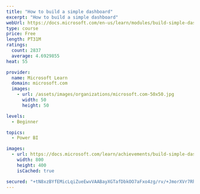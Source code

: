```yaml
---
title: "How to build a simple dashboard"
excerpt: "How to build a simple dashboard"
webUrl: https://docs.microsoft.com/en-us/learn/modules/build-simple-dashboard/
type: course
price: Free
length: PT31M
ratings:
  count: 2837
  average: 4.6929855
heat: 55

provider:
  name: Microsoft Learn
  domain: microsoft.com
  images:
    - url: /assets/images/organizations/microsoft.com-50x50.jpg
      width: 50
      height: 50

levels:
  - Beginner

topics:
  - Power BI

images:
  - url: https://docs.microsoft.com/learn/achievements/build-simple-dashboard-social.png
    width: 800
    height: 400
    isCached: true

secured: "+tN8xzBYfEMicLqiZueEwvVAABayXGTafDbkOO7aFxo4zg/rv/+JmorXVr7RhMUMA28oEMznyrVa+RxuW54mfX3c1zqWMcBtw0tl60u9p6gyQm4+XQdfYgAQynGvwNT1rrS4mGH9cWorTKGBHTnoFyvLUdjixWsEcW/p/eXzPhSKX0EOCWqr3EodHVQ+HWtNhkmLfcEAMXurIJmRLyh+9pXqkik8xkxaNlpzDtwtW0cmYIlkDdRmEgAwwKJV+z5JtcdsoWnNk/mq3NfJD+X3pG6l2O5DPhHVUUl3PaeI4nEHn38Fg3RKij3KTOPcOp42BGR2HOAw/+y8ou5oOC1z0PzMOsKcX5WvjuW8Dvf7m5NU1rBmvCM/Vz2IZEH4w2HDRAFT9lFqBjhLAA8JsBNhNlinsOXy+f7rcQeNaOwLCh8=;FMxGmN5XPgyC6o2s4fML3g=="
---
```


